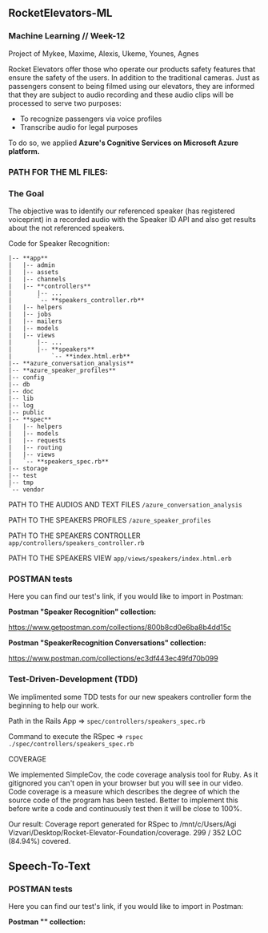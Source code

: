 ## RocketElevators-ML
### Machine Learning // Week-12
Project of Mykee, Maxime, Alexis, Ukeme, Younes, Agnes

Rocket Elevators offer those who operate our products safety features that ensure the safety of the users. In addition to the traditional cameras. 
Just as passengers consent to being filmed using our elevators, they are informed that they are subject to audio recording and these audio clips will be processed to serve two purposes:
 - To recognize passengers via voice profiles
 - Transcribe audio for legal purposes

To do so, we applied **Azure's Cognitive Services on Microsoft Azure platform.**


### PATH FOR THE ML FILES:

### The Goal 
The objective was to identify our referenced speaker (has registered voiceprint) in a recorded audio with the Speaker ID API and also get results about the not referenced speakers.

Code for Speaker Recognition:
```
|-- **app**
|   |-- admin
|   |-- assets
|   |-- channels
|   |-- **controllers**
|       |-- ...
|       `-- **speakers_controller.rb**
|   |-- helpers
|   |-- jobs
|   |-- mailers
|   |-- models
|   |-- views
|       |-- ...
|       |-- **speakers**
|           `-- **index.html.erb**
|-- **azure_conversation_analysis**
|-- **azure_speaker_profiles**
|-- config
|-- db
|-- doc
|-- lib
|-- log
|-- public
|-- **spec**
|   |-- helpers
|   |-- models
|   |-- requests
|   |-- routing
|   |-- views
|   `-- **speakers_spec.rb**
|-- storage
|-- test
|-- tmp
`-- vendor
```
PATH TO THE AUDIOS AND TEXT FILES ```/azure_conversation_analysis```

PATH TO THE SPEAKERS PROFILES ```/azure_speaker_profiles```

PATH TO THE SPEAKERS CONTROLLER ```app/controllers/speakers_controller.rb```

PATH TO THE SPEAKERS VIEW ```app/views/speakers/index.html.erb```

### POSTMAN tests

Here you can find our test's link, if you would like to import in Postman:

**Postman "Speaker Recognition" collection:**

https://www.getpostman.com/collections/800b8cd0e6ba8b4dd15c

**Postman "SpeakerRecognition Conversations" collection:**

https://www.postman.com/collections/ec3df443ec49fd70b099


### Test-Driven-Development (TDD)

We implimented some TDD tests for our new speakers controller form the beginning to help our work.

Path in the Rails App => ```spec/controllers/speakers_spec.rb```

Command to execute the RSpec => ```rspec ./spec/controllers/speakers_spec.rb```

COVERAGE

We implemented SimpleCov, the code coverage analysis tool for Ruby. As it gitignored you can't open in your browser but you will see in our video. Code coverage is a measure which describes the degree of which the source code of the program has been tested. Better to implement this before write a code and continuously test then it will be close to 100%.

Our result: Coverage report generated for RSpec to /mnt/c/Users/Agi Vizvari/Desktop/Rocket-Elevator-Foundation/coverage. 299 / 352 LOC (84.94%) covered.

## Speech-To-Text

### POSTMAN tests

Here you can find our test's link, if you would like to import in Postman:

**Postman "" collection:**




